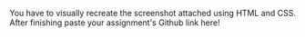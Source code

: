 You have to visually recreate the screenshot attached using HTML and CSS.
After finishing paste your assignment's Github link here!

